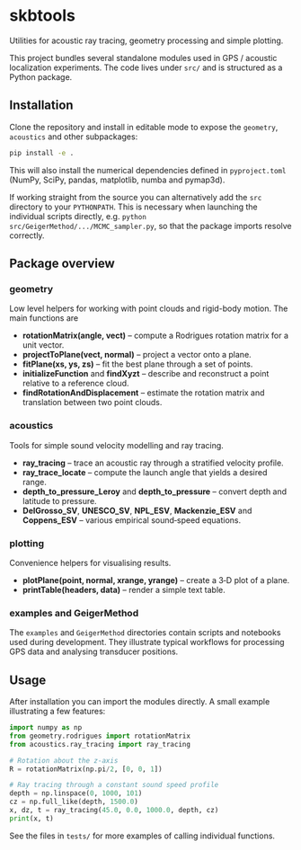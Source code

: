 # skbtools

Utilities for acoustic ray tracing, geometry processing and simple plotting.

This project bundles several standalone modules used in GPS / acoustic
localization experiments. The code lives under `src/` and is structured as a
Python package.

## Installation

Clone the repository and install in editable mode to expose the `geometry`,
`acoustics` and other subpackages:

```bash
pip install -e .
```

This will also install the numerical dependencies defined in
`pyproject.toml` (NumPy, SciPy, pandas, matplotlib, numba and pymap3d).

If working straight from the source you can alternatively add the `src`
directory to your `PYTHONPATH`. This is necessary when launching the
individual scripts directly, e.g. `python src/GeigerMethod/.../MCMC_sampler.py`,
so that the package imports resolve correctly.

## Package overview

### geometry

Low level helpers for working with point clouds and rigid-body motion.
The main functions are

- **rotationMatrix(angle, vect)** – compute a Rodrigues rotation matrix
  for a unit vector.
- **projectToPlane(vect, normal)** – project a vector onto a plane.
- **fitPlane(xs, ys, zs)** – fit the best plane through a set of points.
- **initializeFunction** and **findXyzt** – describe and reconstruct a
  point relative to a reference cloud.
- **findRotationAndDisplacement** – estimate the rotation matrix and
  translation between two point clouds.

### acoustics

Tools for simple sound velocity modelling and ray tracing.

- **ray_tracing** – trace an acoustic ray through a stratified velocity
  profile.
- **ray_trace_locate** – compute the launch angle that yields a desired
  range.
- **depth_to_pressure_Leroy** and **depth_to_pressure** – convert depth
  and latitude to pressure.
- **DelGrosso_SV**, **UNESCO_SV**, **NPL_ESV**, **Mackenzie_ESV** and
  **Coppens_ESV** – various empirical sound‑speed equations.

### plotting

Convenience helpers for visualising results.

- **plotPlane(point, normal, xrange, yrange)** – create a 3‑D plot of a
  plane.
- **printTable(headers, data)** – render a simple text table.

### examples and GeigerMethod

The `examples` and `GeigerMethod` directories contain scripts and
notebooks used during development. They illustrate typical workflows for
processing GPS data and analysing transducer positions.

## Usage

After installation you can import the modules directly. A small example
illustrating a few features:

```python
import numpy as np
from geometry.rodrigues import rotationMatrix
from acoustics.ray_tracing import ray_tracing

# Rotation about the z-axis
R = rotationMatrix(np.pi/2, [0, 0, 1])

# Ray tracing through a constant sound speed profile
depth = np.linspace(0, 1000, 101)
cz = np.full_like(depth, 1500.0)
x, dz, t = ray_tracing(45.0, 0.0, 1000.0, depth, cz)
print(x, t)
```

See the files in `tests/` for more examples of calling individual
functions.
